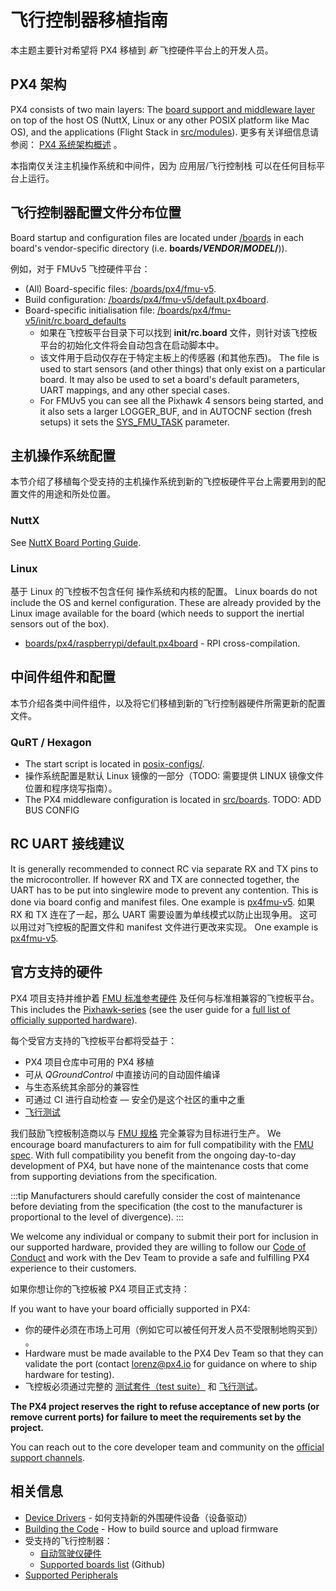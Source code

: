 # 飞行控制器移植指南

本主题主要针对希望将 PX4 移植到 *新* 飞控硬件平台上的开发人员。

## PX4 架构

PX4 consists of two main layers: The [board support and middleware layer](../middleware/README.md) on top of the host OS (NuttX, Linux or any other POSIX platform like Mac OS), and the applications (Flight Stack in [src/modules](https://github.com/PX4/PX4-Autopilot/tree/release/1.13/src/modules)\).  更多有关详细信息请参阅： [PX4 系统架构概述](../concept/architecture.md) 。

本指南仅关注主机操作系统和中间件，因为 应用层/飞行控制栈 可以在任何目标平台上运行。

## 飞行控制器配置文件分布位置

Board startup and configuration files are located under [/boards](https://github.com/PX4/PX4-Autopilot/tree/release/1.13/boards/) in each board's vendor-specific directory (i.e. **boards/_VENDOR_/_MODEL_/**)).

例如，对于 FMUv5 飞控硬件平台：
* (All) Board-specific files: [/boards/px4/fmu-v5](https://github.com/PX4/PX4-Autopilot/tree/release/1.13/boards/px4/fmu-v5).<!-- NEED px4_version -->
* Build configuration: [/boards/px4/fmu-v5/default.px4board](https://github.com/PX4/PX4-Autopilot/blob/release/1.13/boards/px4/fmu-v5/default.px4board).<!-- NEED px4_version -->
* Board-specific initialisation file: [/boards/px4/fmu-v5/init/rc.board_defaults](https://github.com/PX4/PX4-Autopilot/blob/release/1.13/boards/px4/fmu-v5/init/rc.board_defaults) <!-- NEED px4_version -->
  - 如果在飞控板平台目录下可以找到 **init/rc.board** 文件，则针对该飞控板平台的初始化文件将会自动包含在启动脚本中。
  - 该文件用于启动仅存在于特定主板上的传感器 (和其他东西)。 The file is used to start sensors (and other things) that only exist on a particular board. It may also be used to set a board's default parameters, UART mappings, and any other special cases.
  - For FMUv5 you can see all the Pixhawk 4 sensors being started, and it also sets a larger LOGGER_BUF, and in AUTOCNF section (fresh setups) it sets the [SYS_FMU_TASK](../advanced/parameter_reference.md#SYS_FMU_TASK) parameter.

## 主机操作系统配置

本节介绍了移植每个受支持的主机操作系统到新的飞控板硬件平台上需要用到的配置文件的用途和所处位置。

### NuttX

See [NuttX Board Porting Guide](porting_guide_nuttx.md).

### Linux

基于 Linux 的飞控板不包含任何 操作系统和内核的配置。 Linux boards do not include the OS and kernel configuration. These are already provided by the Linux image available for the board (which needs to support the inertial sensors out of the box).

* [boards/px4/raspberrypi/default.px4board](https://github.com/PX4/PX4-Autopilot/blob/release/1.13/boards/px4/raspberrypi/default.px4board) - RPI cross-compilation. <!-- NEED px4_version -->

## 中间件组件和配置

本节介绍各类中间件组件，以及将它们移植到新的飞行控制器硬件所需更新的配置文件。

### QuRT / Hexagon

* The start script is located in [posix-configs/](https://github.com/PX4/PX4-Autopilot/tree/release/1.13/posix-configs). <!-- NEED px4_version -->
* 操作系统配置是默认 Linux 镜像的一部分（TODO: 需要提供 LINUX 镜像文件位置和程序烧写指南）。
* The PX4 middleware configuration is located in [src/boards](https://github.com/PX4/PX4-Autopilot/tree/release/1.13/boards). <!-- NEED px4_version --> TODO: ADD BUS CONFIG


## RC UART 接线建议

It is generally recommended to connect RC via separate RX and TX pins to the microcontroller. If however RX and TX are connected together, the UART has to be put into singlewire mode to prevent any contention. This is done via board config and manifest files. One example is [px4fmu-v5](https://github.com/PX4/Firmware/blob/master/src/drivers/boards/px4fmu-v5/manifest.c). 如果 RX 和 TX 连在了一起，那么 UART 需要设置为单线模式以防止出现争用。 这可以用过对飞控板的配置文件和 manifest 文件进行更改来实现。 One example is [px4fmu-v5](https://github.com/PX4/PX4-Autopilot/blob/release/1.13/boards/px4/fmu-v5/src/manifest.c). <!-- NEED px4_version -->


## 官方支持的硬件

PX4 项目支持并维护着 [FMU 标准参考硬件](../hardware/reference_design.md) 及任何与标准相兼容的飞控板平台。 This includes the [Pixhawk-series](../flight_controller/pixhawk_series.md) (see the user guide for a [full list of officially supported hardware](../flight_controller/README.md)).

每个受官方支持的飞控板平台都将受益于：
* PX4 项目仓库中可用的 PX4 移植
* 可从 *QGroundControl* 中直接访问的自动固件编译
* 与生态系统其余部分的兼容性
* 可通过 CI 进行自动检查 — 安全仍是这个社区的重中之重
* [飞行测试](../test_and_ci/test_flights.md)

我们鼓励飞控板制造商以与 [FMU 规格](https://pixhawk.org/) 完全兼容为目标进行生产。 We encourage board manufacturers to aim for full compatibility with the [FMU spec](https://pixhawk.org/). With full compatibility you benefit from the ongoing day-to-day development of PX4, but have none of the maintenance costs that come from supporting deviations from the specification.

:::tip
Manufacturers should carefully consider the cost of maintenance before deviating from the specification (the cost to the manufacturer is proportional to the level of divergence).
:::

We welcome any individual or company to submit their port for inclusion in our supported hardware, provided they are willing to follow our [Code of Conduct](https://github.com/PX4/PX4-Autopilot/blob/release/1.13/CODE_OF_CONDUCT.md) and work with the Dev Team to provide a safe and fulfilling PX4 experience to their customers.

如果你想让你的飞控板被 PX4 项目正式支持：

If you want to have your board officially supported in PX4:
* 你的硬件必须在市场上可用（例如它可以被任何开发人员不受限制地购买到） 。
* Hardware must be made available to the PX4 Dev Team so that they can validate the port (contact <lorenz@px4.io> for guidance on where to ship hardware for testing).
* 飞控板必须通过完整的 [测试套件（test suite）](../test_and_ci/README.md) 和 [飞行测试](../test_and_ci/test_flights.md)。

**The PX4 project reserves the right to refuse acceptance of new ports (or remove current ports) for failure to meet the requirements set by the project.**

You can reach out to the core developer team and community on the [official support channels](../contribute/support.md).


## 相关信息

* [Device Drivers](../middleware/drivers.md) - 如何支持新的外围硬件设备（设备驱动）
* [Building the Code](../setup/building_px4.md) - How to build source and upload firmware
* 受支持的飞行控制器：
  * [自动驾驶仪硬件](../flight_controller/README.md)
  * [Supported boards list](https://github.com/PX4/Firmware/#supported-hardware) (Github)
* [Supported Peripherals](../peripherals/README.md)
